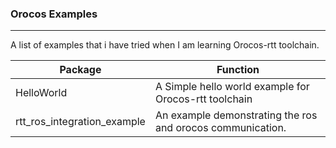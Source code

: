 ### Orocos Examples

------

A list of examples that i have tried when I am learning Orocos-rtt toolchain.

| Package                     | Function                                                   |
| --------------------------- | ---------------------------------------------------------- |
| HelloWorld                  | A Simple hello world example for Orocos-rtt toolchain      |
| rtt_ros_integration_example | An example demonstrating the ros and orocos communication. |

 
